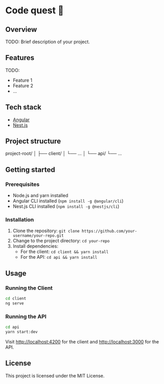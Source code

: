 # Code quest 🚀

## Overview

TODO: Brief description of your project.

## Features

TODO:

- Feature 1
- Feature 2
- ...

## Tech stack

- [Angular](https://angular.io/)
- [Nest.js](https://nestjs.com/)

## Project structure

project-root/
│
├── client/
│ └── ...
│
└── api/
  └── ...

## Getting started

### Prerequisites

- Node.js and yarn installed
- Angular CLI installed (`npm install -g @angular/cli`)
- Nest.js CLI installed (`npm install -g @nestjs/cli`)

### Installation

1. Clone the repository: `git clone https://github.com/your-username/your-repo.git`
2. Change to the project directory: `cd your-repo`
3. Install dependencies:
   - For the client: `cd client && yarn install`
   - For the API: `cd api && yarn install`

## Usage

### Running the Client

```bash
cd client
ng serve
```

### Running the API

```bash
cd api
yarn start:dev
```

Visit [http://localhost:4200](http://localhost:4200) for the client and [http://localhost:3000](http://localhost:3000) for the API.

## License

This project is licensed under the MIT License.
